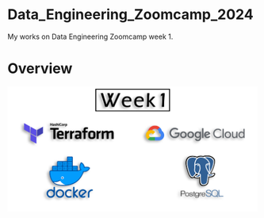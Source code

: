 # Data_Engineering_Zoomcamp_2024
My works on Data Engineering Zoomcamp week 1.

# Overview
![Architecture Overview](./01_docker_terraform/images/week1.png)